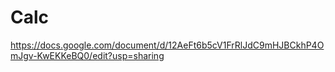 # Calc
https://docs.google.com/document/d/12AeFt6b5cV1FrRlJdC9mHJBCkhP4OmJgv-KwEKKeBQ0/edit?usp=sharing
